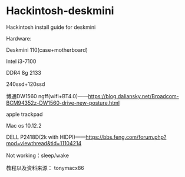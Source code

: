 # Hackintosh-deskmini
Hackintosh install guide for deskmini

Hardware:

Deskmini 110(case+motherboard)

Intel i3-7100

DDR4 8g 2133

240ssd+120ssd

博通DW1560 ngff(wifi+BT4.0)——https://blog.daliansky.net/Broadcom-BCM94352z-DW1560-drive-new-posture.html

apple trackpad

Mac os 10.12.2

DELL P2418D(2k with HIDPI)——https://bbs.feng.com/forum.php?mod=viewthread&tid=11104214

Not working：sleep/wake

教程以及资料来源：
tonymacx86

